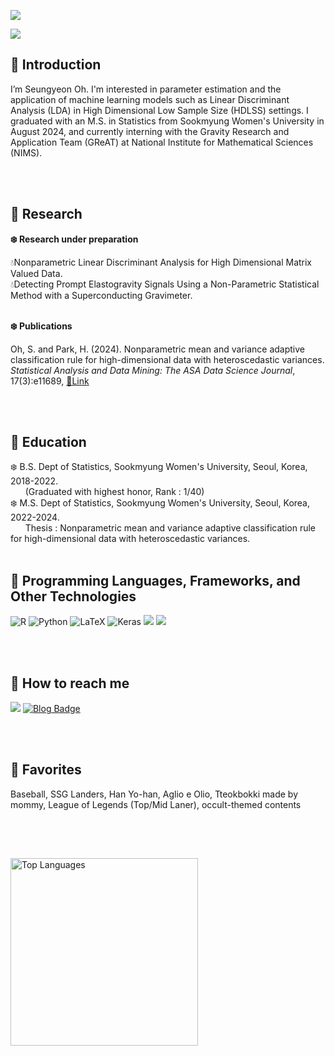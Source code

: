 <a href="https://hits.seeyoufarm.com"><img src="https://hits.seeyoufarm.com/api/count/incr/badge.svg?url=https%3A%2F%2Fgithub.com%2FSeungyeonOh-1999&count_bg=%23E8F9FF&title_bg=%23C4D9FF&icon=&icon_color=%23E7E7E7&title=Visitors&edge_flat=false"/></a>

<img src="https://capsule-render.vercel.app/api?type=cylinder&color=E8F9FF&width=1500&height=150&section=header&text=☃️SY's%20STAT%20LOG☃️&fontSize=55&fontColor=020202"/>

<h2>🧊 Introduction </h2>
   I’m Seungyeon Oh. I'm interested in parameter estimation and the application of machine learning models such as Linear Discriminant Analysis (LDA) in High Dimensional Low Sample Size (HDLSS) settings. I graduated with an M.S. in Statistics from Sookmyung Women's University in August 2024, and currently interning with the Gravity Research and Application Team (GReAT) at National Institute for Mathematical Sciences (NIMS).
   
<br> <br>

<h2>🧊 Research</h2>
<p><b>❄️ Research under preparation</b></p>
  💧Nonparametric Linear Discriminant Analysis for High Dimensional Matrix Valued Data. <br>
  💧Detecting Prompt Elastogravity Signals Using a Non-Parametric Statistical Method with a Superconducting Gravimeter. <br><br>
<p><b>❄️ Publications</b></p>
Oh, S. and Park, H. (2024). Nonparametric mean and variance adaptive
classification rule for high-dimensional data with heteroscedastic variances.
<em>Statistical Analysis and Data Mining: The ASA Data Science Journal</em>,
17(3):e11689, <a href="https://doi.org/10.1002/sam.11689">🔗Link</a>

<br> <br>

<h2>🧊 Education </h2>
❄️ B.S. Dept of Statistics, Sookmyung Women's University, Seoul, Korea, 2018-2022. <br>
&nbsp&nbsp&nbsp&nbsp&nbsp&nbsp(Graduated with highest honor, Rank : 1/40) <br>
❄️ M.S. Dept of Statistics, Sookmyung Women's University, Seoul, Korea, 2022-2024. <br>
&nbsp&nbsp&nbsp&nbsp&nbsp&nbspThesis : Nonparametric mean and variance adaptive classification rule for high-dimensional data with heteroscedastic variances.
<br> <br>

<h2>🧊 Programming Languages, Frameworks, and Other Technologies </h2> 
<!DOCTYPE html>
<html lang="en">
<head>
    <meta charset="UTF-8">
    <meta name="viewport" content="width=device-width, initial-scale=1.0">
</head>
<body>
    <div class="inline-images">
        <img src="https://img.shields.io/badge/R-E8F9FF?style=for-the-badge&logo=r&logoColor=black" alt="R">
        <img src="https://img.shields.io/badge/Python-E8F9FF?style=for-the-badge&logo=python&logoColor=black" alt="Python">
        <img src="https://img.shields.io/badge/latex-C4D9FF?style=for-the-badge&logo=latex&logoColor=black" alt="LaTeX">
        <img src="https://img.shields.io/badge/Keras-C5BAFF?style=for-the-badge&logo=keras&logoColor=black" alt="Keras">
        <img src="https://img.shields.io/badge/PyTorch-C5BAFF?style=for-the-badge&logo=PyTorch&logoColor=black"/>
        <img src="https://img.shields.io/badge/TensorFlow-C5BAFF?style=for-the-badge&logo=TensorFlow&logoColor=black"/> 
    </div>
</body>
</html>

<br> <br>

<div align=left> <h2>🧊 How to reach me</h2> 
  <a href="mailto:thisissyoh@gmail.com"><img src="https://img.shields.io/badge/gmail-E8F9FF?style=flat-square&logo=gmail&logoColor=black&link=mailto:thisissyoh@gmail.com"/></a>
<a href="https://blog.naver.com/syoh523" target="_blank">
  <img src="https://img.shields.io/badge/Blog-C4D9FF?style=flat-square" alt="Blog Badge"/>
</a>

   <br> <br>

<h2>🧊 Favorites</h2> 
  Baseball, SSG Landers, Han Yo-han, Aglio e Olio, Tteokbokki made by mommy, League of Legends (Top/Mid Laner), occult-themed contents 

<br><br> 
<h2></h2> 

<img src="https://github-readme-stats.vercel.app/api/top-langs/?username=SeungyeonOh-1999" alt="Top Languages" width="300"/>


<!---
SeungyeonOh-1999/SeungyeonOh-1999 is a ✨ special ✨ repository because its `README.md` (this file) appears on your GitHub profile.
You can click the Preview link to take a look at your changes.
--->
